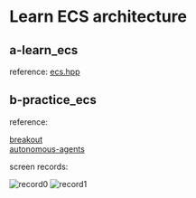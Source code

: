 # Learn ECS architecture 

## a-learn_ecs 
reference: [ecs.hpp](https://github.com/VisualGMQ/gmq_header/blob/main/ecs.hpp)
## b-practice_ecs
reference: 

[breakout](https://learnopengl.com/In-Practice/2D-Game/Breakout)   
[autonomous-agents](https://natureofcode.com/autonomous-agents/)

screen records:

![record0](./imgs/record0.gif)
![record1](./imgs/record1.gif)